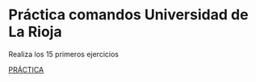 # Práctica comandos Universidad de La Rioja

Realiza los 15 primeros ejercicios

[PRÁCTICA](https://www.unirioja.es/cu/jearansa/1011/ficheros/Practica16.pdf)

